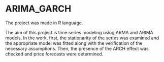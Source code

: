 # ARIMA_GARCH

The project was made in R language.

The aim of this project is time series modeling using ARMA and ARIMA models. In the work, first, the stationarity of the series was examined and the appropriate model was fitted along with the verification of the necessary assumptions. Then, the presence of the ARCH effect was checked and price forecasts were determined.
